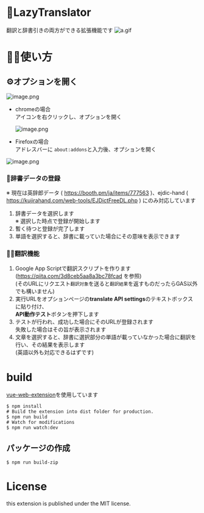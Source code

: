 # 📙LazyTranslator

翻訳と辞書引きの両方ができる拡張機能です
![a.gif](https://qiita-image-store.s3.ap-northeast-1.amazonaws.com/0/264764/01356cc8-faf4-0e00-b2ec-88ca96aed2c5.gif)

# 👩‍🏫使い方

## ⚙️オプションを開く

![image.png](https://qiita-image-store.s3.ap-northeast-1.amazonaws.com/0/264764/906e8156-416f-8907-1a80-689d68ba33e3.png)

- chromeの場合  
アイコンを右クリックし、オプションを開く  

  ![image.png](https://qiita-image-store.s3.ap-northeast-1.amazonaws.com/0/264764/33fd33ae-7f2b-9e0d-cd78-4e3da9cf911b.png)
  
- Firefoxの場合  
アドレスバーに `about:addons`と入力後、オプションを開く  

![image.png](https://qiita-image-store.s3.ap-northeast-1.amazonaws.com/0/264764/06e2c2ec-320a-db1d-98ff-9af54de18e69.png)

### 📖辞書データの登録

※ 現在は英辞郎データ ( https://booth.pm/ja/items/777563 )、ejdic-hand ( https://kujirahand.com/web-tools/EJDictFreeDL.php ) にのみ対応しています

1. 辞書データを選択します  
   ※ 選択した時点で登録が開始します
2. 暫く待つと登録が完了します  
3. 単語を選択すると、辞書に載っていた場合にその意味を表示できます

### 🏳️‍🌈翻訳機能


1. Google App Scriptで翻訳スクリプトを作ります(https://qiita.com/3d8ceb5aa8a3bc78fcad を参照)  
   (そのURLにリクエスト`翻訳対象`を送ると`翻訳結果`を返すものだったらGAS以外でも構いません)
2. 実行URLをオプションページの**translate API settings**のテキストボックスに貼り付け、  
   **API動作テスト**ボタンを押下します
3. テストが行われ、成功した場合にそのURLが登録されます  
   失敗した場合はその旨が表示されます
4. 文章を選択すると、辞書に選択部分の単語が載っていなかった場合に翻訳を行い、その結果を表示します  
   (英語以外も対応できるはずです)

# build

[vue-web-extension](https://github.com/Kocal/vue-web-extension)を使用しています

```shell
$ npm install
# Build the extension into dist folder for production.
$ npm run build
# Watch for modifications
$ npm run watch:dev
```

## パッケージの作成

```shell
$ npm run build-zip
```

# License

this extension is published under the MIT license.
